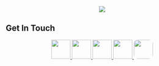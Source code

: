 <p align="center">
  <img src="https://capsule-render.vercel.app/api?type=waving&height=111&color=gradient&customColorList=0,2,2,5,30&text=Hello%20World!&descAlign=57&animation=blink&fontAlignY=50"/>
</p>

## Get In Touch
<div align="center">
  <a href="https://www.instagram.com/thepiyushmalhotra/">
    <img height="50" src="https://www.vectorlogo.zone/logos/instagram/instagram-icon.svg"/>
  </a>
  <a href="https://www.instagram.com/thepiyushmalhotra/">
    <img height="50" src="https://www.vectorlogo.zone/logos/linkedin/linkedin-tile.svg"/>
  </a>
  <a href="https://www.instagram.com/thepiyushmalhotra/">
    <img height="50" src="https://freelogopng.com/images/all_img/1690643591twitter-x-logo-png.png"/>
  </a>
  <a href="https://www.instagram.com/thepiyushmalhotra/">
    <img height="50" src="https://www.vectorlogo.zone/logos/discord/discord-icon.svg"/>
  </a>
  <a href="https://www.instagram.com/thepiyushmalhotra/">
    <img height="50" style="border-radius: 10px;" src="https://vectorified.com/images/personal-website-icon-28.png"/>
  </a>
</div>
